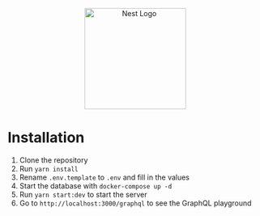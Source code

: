 <p align="center">
  <a href="http://nestjs.com/" target="blank"><img src="https://nestjs.com/img/logo-small.svg" width="200" alt="Nest Logo" /></a>
</p>

[circleci-image]: https://img.shields.io/circleci/build/github/nestjs/nest/master?token=abc123def456
[circleci-url]: https://circleci.com/gh/nestjs/nest

# Installation

1. Clone the repository
2. Run `yarn install`
3. Rename `.env.template` to `.env` and fill in the values
4. Start the database with `docker-compose up -d`
5. Run `yarn start:dev` to start the server
6. Go to `http://localhost:3000/graphql` to see the GraphQL playground

